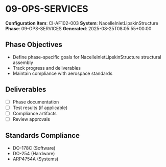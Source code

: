 # 09-OPS-SERVICES

**Configuration Item**: CI-AF102-003
**System**: NacelleInletLipskinStructure
**Phase**: 09-OPS-SERVICES
**Generated**: 2025-08-25T08:05:55+00:00

## Phase Objectives
- Define phase-specific goals for NacelleInletLipskinStructure structural assembly
- Track progress and deliverables
- Maintain compliance with aerospace standards

## Deliverables
- [ ] Phase documentation
- [ ] Test results (if applicable)
- [ ] Compliance artifacts
- [ ] Review approvals

## Standards Compliance
- DO-178C (Software)
- DO-254 (Hardware)
- ARP4754A (Systems)

